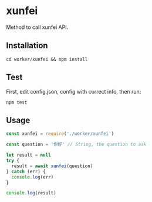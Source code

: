 # xunfei
Method to call xunfei API.
## Installation
~~~shell
cd worker/xunfei && npm install
~~~
## Test
First, edit config.json, config with correct info, then run:
~~~
npm test
~~~
## Usage
~~~javascript
const xunfei = require('./worker/xunfei')

const question = '你好' // String, the question to ask

let result = null
try {
  result = await xunfei(question)
} catch (err) {
  console.log(err)
}

console.log(result)
~~~

